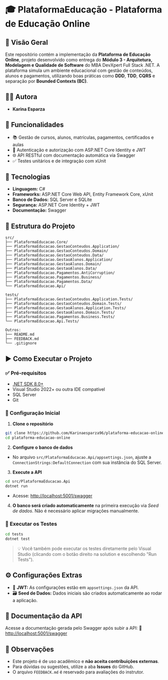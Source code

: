 # 🎓 PlataformaEducação - Plataforma de Educação Online

## 📘 Visão Geral
Este repositório contém a implementação da **Plataforma de Educação Online**, projeto desenvolvido como entrega do **Módulo 3 - Arquitetura, Modelagem e Qualidade de Software** do MBA DevXpert Full Stack .NET. A plataforma simula um ambiente educacional com gestão de conteúdos, alunos e pagamentos, utilizando boas práticas como **DDD**, **TDD**, **CQRS** e separação por **Bounded Contexts (BC)**.

## 👩‍💻 Autora
- **Karina Esparza**

## 🚀 Funcionalidades
- 📚 Gestão de cursos, alunos, matrículas, pagamentos, certificados e aulas
- 🔐 Autenticação e autorização com ASP.NET Core Identity e JWT
- 🌐 API RESTful com documentação automática via Swagger
- ✅ Testes unitários e de integração com xUnit

## 🧪 Tecnologias
- **Linguagem:** C#
- **Frameworks:** ASP.NET Core Web API, Entity Framework Core, xUnit
- **Banco de Dados:** SQL Server e SQLite
- **Segurança:** ASP.NET Core Identity + JWT
- **Documentação:** Swagger

## 📂 Estrutura do Projeto
```
src/
├── PlataformaEducacao.Core/
├── PlataformaEducacao.GestaoConteudos.Application/
├── PlataformaEducacao.GestaoConteudos.Domain/
├── PlataformaEducacao.GestaoConteudos.Data/
├── PlataformaEducacao.GestaoAlunos.Application/
├── PlataformaEducacao.GestaoAlunos.Domain/
├── PlataformaEducacao.GestaoAlunos.Data/
├── PlataformaEducacao.Pagamentos.AntiCorruption/
├── PlataformaEducacao.Pagamentos.Business/
├── PlataformaEducacao.Pagamentos.Data/
└── PlataformaEducacao.Api/

tests/
├── PlataformaEducacao.GestaoConteudos.Application.Tests/
├── PlataformaEducacao.GestaoConteudos.Domain.Tests/
├── PlataformaEducacao.GestaoAlunos.Application.Tests/
├── PlataformaEducacao.GestaoAlunos.Domain.Tests/
├── PlataformaEducacao.Pagamentos.Business.Tests/
└── PlataformaEducacao.Api.Tests/

Outros:
├── README.md
├── FEEDBACK.md
└── .gitignore
```

## ▶️ Como Executar o Projeto

### ✅ Pré-requisitos
- [.NET SDK 8.0+](https://dotnet.microsoft.com/download)
- Visual Studio 2022+ ou outra IDE compatível
- SQL Server
- Git

### 🚧 Configuração Inicial
1. **Clone o repositório**
```bash
git clone https://github.com/Karinaesparza96/plataforma-educacao-online.git
cd plataforma-educacao-online
```

2. **Configure o banco de dados**
- No arquivo `src/PlataformaEducacao.Api/appsettings.json`, ajuste a `ConnectionStrings:DefaultConnection` com sua instância do SQL Server.

3. **Execute a API**
```bash
cd src/PlataformaEducacao.Api
dotnet run
```
- Acesse: [http://localhost:5001/swagger](http://localhost:5001/swagger)

4. **O banco será criado automaticamente** na primeira execução via *Seed de dados*. Não é necessário aplicar migrações manualmente.

### 🧪 Executar os Testes
```bash
cd tests
dotnet test
```
> 💡 Você também pode executar os testes diretamente pelo Visual Studio (clicando com o botão direito na solution e escolhendo "Run Tests").

## ⚙️ Configurações Extras
- 🔑 **JWT:** As configurações estão em `appsettings.json` da API.
- 🗃️ **Seed de Dados:** Dados iniciais são criados automaticamente ao rodar a aplicação.

## 📄 Documentação da API
Acesse a documentação gerada pelo Swagger após subir a API:
🔗 [http://localhost:5001/swagger](http://localhost:5001/swagger)

## 📌 Observações
- Este projeto é de uso acadêmico e **não aceita contribuições externas**.
- Para dúvidas ou sugestões, utilize a aba **Issues** do GitHub.
- O arquivo `FEEDBACK.md` é reservado para avaliações do instrutor.
